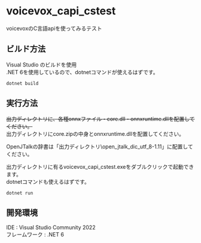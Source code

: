 # voicevox_capi_cstest
voicevoxのC言語apiを使ってみるテスト

## ビルド方法
Visual Studio のビルドを使用  
.NET 6を使用しているので、dotnetコマンドが使えるはずです。  
```
dotnet build 
```

## 実行方法
~~出力ディレクトリに、各種onnxファイル・core.dll・onnxruntime.dllを配置してください。~~  
出力ディレクトリにcore.zipの中身とonnxruntime.dllを配置してください。  

OpenJTalkの辞書は「出力ディレクトリ\open_jtalk_dic_utf_8-1.11」に配置してください。

出力ディレクトリに有るvoicevox_capi_cstest.exeをダブルクリックで起動できます。  
dotnetコマンドも使えるはずです。  
```
dotnet run
```

## 開発環境
IDE : Visual Studio Community 2022  
フレームワーク : .NET 6  
